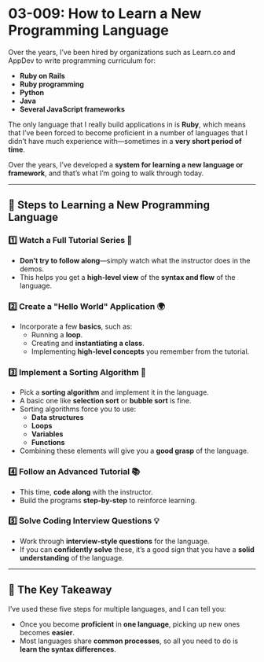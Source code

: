 # 03-009: How to Learn a New Programming Language

Over the years, I’ve been hired by organizations such as Learn.co and AppDev to write programming curriculum for:

- **Ruby on Rails**
- **Ruby programming**
- **Python**
- **Java**
- **Several JavaScript frameworks**

The only language that I really build applications in is **Ruby**, which means that I’ve been forced to become proficient in a number of languages that I didn’t have much experience with—sometimes in a **very short period of time**.

Over the years, I’ve developed a **system for learning a new language or framework**, and that’s what I’m going to walk through today.

---

## 📌 Steps to Learning a New Programming Language

### 1️⃣ Watch a Full Tutorial Series 🎥

- **Don’t try to follow along**—simply watch what the instructor does in the demos.
- This helps you get a **high-level view** of the **syntax and flow** of the language.

### 2️⃣ Create a "Hello World" Application 🌍

- Incorporate a few **basics**, such as:
  - Running a **loop**.
  - Creating and **instantiating a class**.
  - Implementing **high-level concepts** you remember from the tutorial.

### 3️⃣ Implement a Sorting Algorithm 🔢

- Pick a **sorting algorithm** and implement it in the language.
- A basic one like **selection sort** or **bubble sort** is fine.
- Sorting algorithms force you to use:
  - **Data structures**
  - **Loops**
  - **Variables**
  - **Functions**
- Combining these elements will give you a **good grasp** of the language.

### 4️⃣ Follow an Advanced Tutorial 📚

- This time, **code along** with the instructor.
- Build the programs **step-by-step** to reinforce learning.

### 5️⃣ Solve Coding Interview Questions 💡

- Work through **interview-style questions** for the language.
- If you can **confidently solve** these, it’s a good sign that you have a **solid understanding** of the language.

---

## 🎯 The Key Takeaway

I’ve used these five steps for multiple languages, and I can tell you:

- Once you become **proficient** in **one language**, picking up new ones becomes **easier**.
- Most languages share **common processes**, so all you need to do is **learn the syntax differences**.

